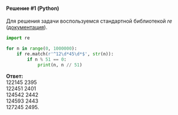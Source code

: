 #### Решение #1 (Python)

Для решения задачи воспользуемся стандартной библиотекой *re* ([документация](https://docs.python.org/3/library/re.html)).

```python
import re

for n in range(0, 1000000):
    if re.match(r'^12\d*45\d*$', str(n)):
        if n % 51 == 0:
            print(n, n // 51)
```
**Ответ:**<br>
122145 2395<br>
122451 2401<br>
124542 2442<br>
124593 2443<br>
127245 2495.
